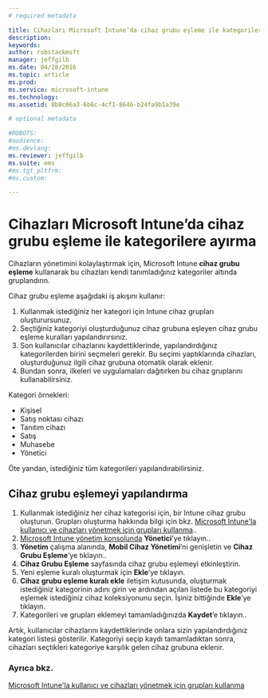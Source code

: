 ```yaml
---
# required metadata

title: Cihazları Microsoft Intune’da cihaz grubu eşleme ile kategorilere ayırma | Microsoft Intune
description:
keywords:
author: robstackmsft
manager: jeffgilb
ms.date: 04/28/2016
ms.topic: article
ms.prod:
ms.service: microsoft-intune
ms.technology:
ms.assetid: 8b8c06a3-6b6c-4cf1-8646-b24fa9b1a39e

# optional metadata

#ROBOTS:
#audience:
#ms.devlang:
ms.reviewer: jeffgilb
ms.suite: ems
#ms.tgt_pltfrm:
#ms.custom:

---
```


# Cihazları Microsoft Intune’da cihaz grubu eşleme ile kategorilere ayırma
Cihazların yönetimini kolaylaştırmak için, Microsoft Intune **cihaz grubu eşleme** kullanarak bu cihazları kendi tanımladığınız kategoriler altında gruplandırın. 

Cihaz grubu eşleme aşağıdaki iş akışını kullanır:
1. Kullanmak istediğiniz her kategori için Intune cihaz grupları oluşturursunuz.
2. Seçtiğiniz kategoriyi oluşturduğunuz cihaz grubuna eşleyen cihaz grubu eşleme kuralları yapılandırırsınız.
3. Son kullanıcılar cihazlarını kaydettiklerinde, yapılandırdığınız kategorilerden birini seçmeleri gerekir. Bu seçimi yaptıklarında cihazları, oluşturduğunuz ilgili cihaz grubuna otomatik olarak eklenir.
4. Bundan sonra, ilkeleri ve uygulamaları dağıtırken bu cihaz gruplarını kullanabilirsiniz.

Kategori örnekleri:
* Kişisel
* Satış noktası cihazı
* Tanıtım cihazı
* Satış
* Muhasebe
* Yönetici

Öte yandan, istediğiniz tüm kategorileri yapılandırabilirsiniz.

## Cihaz grubu eşlemeyi yapılandırma
1. Kullanmak istediğiniz her cihaz kategorisi için, bir Intune cihaz grubu oluşturun. Grupları oluşturma hakkında bilgi için bkz. [Microsoft Intune'la kullanıcı ve cihazları yönetmek için grupları kullanma](use-groups-to-manage-users-and-devices-with-microsoft-intune.md)..
2. [Microsoft Intune yönetim konsolunda](https://manage.microsoft.com) **Yönetici**’ye tıklayın..
3. **Yönetim** çalışma alanında, **Mobil Cihaz Yönetimi**’ni genişletin ve **Cihaz Grubu Eşleme**’ye tıklayın..
4. **Cihaz Grubu Eşleme** sayfasında cihaz grubu eşlemeyi etkinleştirin.
5. Yeni eşleme kuralı oluşturmak için **Ekle**’ye tıklayın.
6. **Cihaz grubu eşleme kuralı ekle** iletişim kutusunda, oluşturmak istediğiniz kategorinin adını girin ve ardından açılan listede bu kategoriyi eşlemek istediğiniz cihaz koleksiyonunu seçin. İşiniz bittiğinde **Ekle**’ye tıklayın.
7. Kategorileri ve grupları eklemeyi tamamladığınızda **Kaydet**’e tıklayın..

Artık, kullanıcılar cihazlarını kaydettiklerinde onlara sizin yapılandırdığınız kategori listesi gösterilir. Kategoriyi seçip kaydı tamamladıktan sonra, cihazları seçtikleri kategoriye karşılık gelen cihaz grubuna eklenir.

### Ayrıca bkz.
[Microsoft Intune'la kullanıcı ve cihazları yönetmek için grupları kullanma](use-groups-to-manage-users-and-devices-with-microsoft-intune.md)

<!--HONumber=May16_HO1-->


